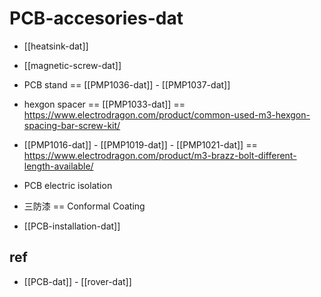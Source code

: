 
# PCB-accesories-dat

- [[heatsink-dat]] 

- [[magnetic-screw-dat]]

- PCB stand == [[PMP1036-dat]] - [[PMP1037-dat]]

- hexgon spacer == [[PMP1033-dat]] == https://www.electrodragon.com/product/common-used-m3-hexgon-spacing-bar-screw-kit/

- [[PMP1016-dat]] - [[PMP1019-dat]] - [[PMP1021-dat]] == https://www.electrodragon.com/product/m3-brazz-bolt-different-length-available/

- PCB electric isolation 

- 三防漆 == Conformal Coating



- [[PCB-installation-dat]]


## ref 

- [[PCB-dat]] - [[rover-dat]]